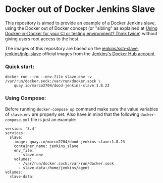 # Docker out of Docker Jenkins Slave

This repository is aimed to provide an example of a Docker Jenkins slave, using the Docker out of Docker concept (or "sibling" as explained at [Using Docker-in-Docker for your CI or testing environment? Think twice]( https://jpetazzo.github.io/2015/09/03/do-not-use-docker-in-docker-for-ci)) without giving users root access to the host.

The images of this repository are based on the [jenkins/ssh-slave](https://hub.docker.com/r/jenkins/ssh-slave/), [jenkins/jnlp-slave](https://hub.docker.com/r/jenkins/jnlp-slave/) official images from the [Jenkins's Docker Hub account](https://hub.docker.com/u/jenkins/).

### Quick start:

```
docker run --rm --env-file slave.env -v /var/run/docker.sock:/var/run/docker.sock \
    quay.io/marco2704/dood-jenkins-slave:1.8.23
```

### Using Compose:

Before running `docker-compose up` command make sure the value variables of `slave.env` are properly set. Also have in mind that the following `docker-compose.yml` file is just an example:

```
version: '3.4'
services:
  slave:
    image: quay.io/marco2704/dood-jenkins-slave:1.8.23 
    container_name: jenkins_slave
    env_file:
      - slave.env
    volumes:
      - /var/run/docker.sock:/var/run/docker.sock
      - slave-data:/home/jenkins/agent
volumes:
  slave-data:
```
